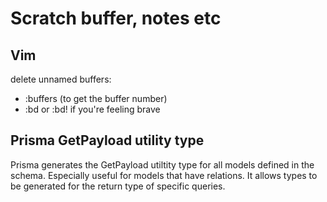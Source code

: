 # Scratch buffer, notes etc

## Vim

delete unnamed buffers:
- :buffers (to get the buffer number)
- :bd <n> or :bd! <n> if you're feeling brave

## Prisma GetPayload utility type

Prisma generates the GetPayload utiltity type for all models defined in the schema. Especially useful for models
that have relations. It allows types to be generated for the return type of specific queries.
